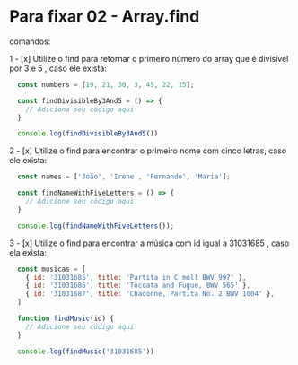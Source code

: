 # Para fixar 02 - Array.find

comandos: 

  1 - [x] Utilize o find para retornar o primeiro número do array que é divisível por 3 e 5 , caso ele exista:

  ```js
    const numbers = [19, 21, 30, 3, 45, 22, 15];

    const findDivisibleBy3And5 = () => {
      // Adiciona seu código aqui
    }

    console.log(findDivisibleBy3And5())
  ```

  2 - [x] Utilize o find para encontrar o primeiro nome com cinco letras, caso ele exista:

  ```js
    const names = ['João', 'Irene', 'Fernando', 'Maria'];

    const findNameWithFiveLetters = () => {
      // Adicione seu código aqui:
    }

    console.log(findNameWithFiveLetters());
  ```

  3 - [x]  Utilize o find para encontrar a música com id igual a 31031685 , caso ela exista:
  
  ```js
    const musicas = [
      { id: '31031685', title: 'Partita in C moll BWV 997' },
      { id: '31031686', title: 'Toccata and Fugue, BWV 565' },
      { id: '31031687', title: 'Chaconne, Partita No. 2 BWV 1004' },
    ]

    function findMusic(id) {
      // Adicione seu código aqui
    }

    console.log(findMusic('31031685'))
  ```